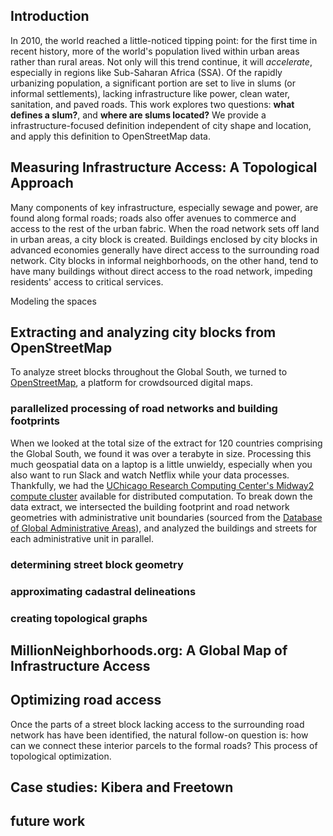 ## Introduction

In 2010, the world reached a little-noticed tipping point: for the first time in recent history, more of the world's population lived within urban areas rather than rural areas. Not only will this trend continue, it will _accelerate_, especially in regions like Sub-Saharan Africa (SSA). Of the rapidly urbanizing population, a significant portion are set to live in slums (or informal settlements), lacking infrastructure like power, clean water, sanitation, and paved roads. This work explores two questions: **what defines a slum?**, and **where are slums located?** We provide a infrastructure-focused definition independent of city shape and location, and apply this definition to OpenStreetMap data.

## Measuring Infrastructure Access: A Topological Approach
Many components of key infrastructure, especially sewage and power, are found along formal roads; roads also offer avenues to commerce and access to the rest of the urban fabric. When the road network sets off land in urban areas, a city block is created. Buildings enclosed by city blocks in advanced economies generally have direct access to the surrounding road network. City blocks in informal neighborhoods, on the other hand, tend to have many buildings without direct access to the road network, impeding residents' access to critical services. 

Modeling the spaces 

## Extracting and analyzing city blocks from OpenStreetMap

To analyze street blocks throughout the Global South, we turned to [OpenStreetMap](https://www.openstreetmap.org), a platform for crowdsourced digital maps. 

### parallelized processing of road networks and building footprints
When we looked at the total size of the extract for 120 countries comprising the Global South, we found it was over a terabyte in size. Processing this much geospatial data on a laptop is a little unwieldy, especially when you also want to run Slack and watch Netflix while your data processes. Thankfully, we had the [UChicago Research Computing Center's Midway2 compute cluster](https://rcc.uchicago.edu/resources/high-performance-computing) available for distributed computation. To break down the data extract, we intersected the building footprint and road network geometries with administrative unit boundaries (sourced from the [Database of Global Administrative Areas](https://gadm.org/)), and analyzed the buildings and streets for each administrative unit in parallel.  

### determining street block geometry

### approximating cadastral delineations

### creating topological graphs

## MillionNeighborhoods.org: A Global Map of Infrastructure Access

## Optimizing road access
Once the parts of a street block lacking access to the surrounding road network has have been identified, the natural follow-on question is: how can we connect these interior parcels to the formal roads? This process of topological optimization.
## Case studies: Kibera and Freetown

## future work 